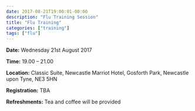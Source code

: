 ```yaml
---
date: 2017-08-21T19:00:01-00:00
description: "Flu Training Session"
title: "Flu Training"
categories: ["training"]
tags: ["flu"]
---
```


<b>Date:</b> Wednesday 21st August 2017

<b>Time:</b> 19.00 – 21.00

<b>Location:</b> Classic Suite, Newcastle Marriot Hotel, Gosforth Park, Newcastle upon Tyne, NE3 5HN

<b>Registration:</b> TBA

<b>Refreshments:</b> Tea and coffee will be provided
